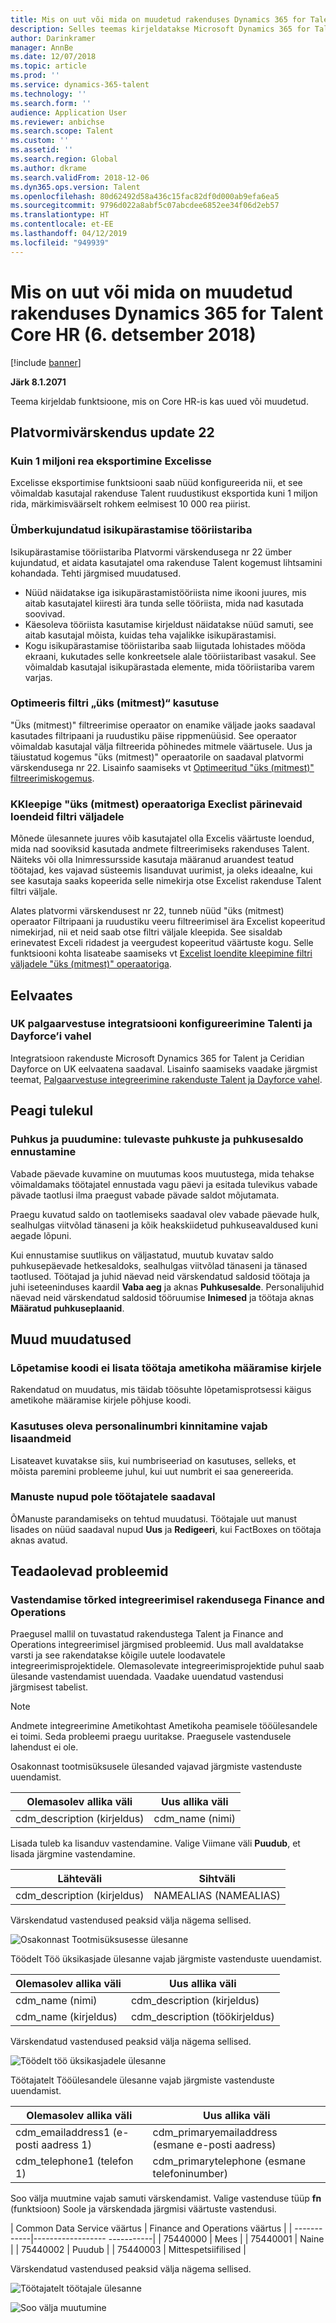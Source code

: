 ```yaml
---
title: Mis on uut või mida on muudetud rakenduses Dynamics 365 for Talent Core HR (6. detsember 2018)
description: Selles teemas kirjeldatakse Microsoft Dynamics 365 for Talent Core HR-i uusi või muutunud funktsioone.
author: Darinkramer
manager: AnnBe
ms.date: 12/07/2018
ms.topic: article
ms.prod: ''
ms.service: dynamics-365-talent
ms.technology: ''
ms.search.form: ''
audience: Application User
ms.reviewer: anbichse
ms.search.scope: Talent
ms.custom: ''
ms.assetid: ''
ms.search.region: Global
ms.author: dkrame
ms.search.validFrom: 2018-12-06
ms.dyn365.ops.version: Talent
ms.openlocfilehash: 80d62492d58a436c15fac82df0d000ab9efa6ea5
ms.sourcegitcommit: 9796d022a8abf5c07abcdee6852ee34f06d2eb57
ms.translationtype: HT
ms.contentlocale: et-EE
ms.lasthandoff: 04/12/2019
ms.locfileid: "949939"
---
```

# <a name="whats-new-or-changed-in-dynamics-365-for-talent-core-hr-december-6-2018"></a>Mis on uut või mida on muudetud rakenduses Dynamics 365 for Talent Core HR (6. detsember 2018)

[!include [banner](includes/banner.md)]

**Järk 8.1.2071**

Teema kirjeldab funktsioone, mis on Core HR-is kas uued või muudetud.


## <a name="platform-update-22"></a>Platvormivärskendus update 22

### <a name="export-up-to-1-million-rows-to-excel"></a>Kuin 1 miljoni rea eksportimine Excelisse

Excelisse eksportimise funktsiooni saab nüüd konfigureerida nii, et see võimaldab kasutajal rakenduse Talent ruudustikust eksportida kuni 1 miljon rida, märkimisväärselt rohkem eelmisest 10 000 rea piirist. 

### <a name="restyled-personalization-toolbar"></a>Ümberkujundatud isikupärastamise tööriistariba

Isikupärastamise tööriistariba Platvormi värskendusega nr 22 ümber kujundatud, et aidata kasutajatel oma rakenduse Talent kogemust lihtsamini kohandada. Tehti järgmised muudatused. 

-  Nüüd näidatakse iga isikupärastamistööriista nime ikooni juures, mis aitab kasutajatel kiiresti ära tunda selle tööriista, mida nad kasutada soovivad.
-  Käesoleva tööriista kasutamise kirjeldust näidatakse nüüd samuti, see aitab kasutajal mõista, kuidas teha vajalikke isikupärastamisi.  
-  Kogu isikupärastamise tööriistariba saab liigutada lohistades mööda ekraani, kukutades selle konkreetsele alale tööriistaribast vasakul. See võimaldab kasutajal isikupärastada elemente, mida tööriistariba varem varjas.   

### <a name="optimized-is-one-of-filtering-experience"></a>Optimeeris filtri „üks (mitmest)“ kasutuse

"Üks (mitmest)" filtreerimise operaator on enamike väljade jaoks saadaval kasutades filtripaani ja ruudustiku päise rippmenüüsid. See operaator võimaldab kasutajal välja filtreerida põhinedes mitmele väärtusele. Uus ja täiustatud kogemus "üks (mitmest)" operaatorile on saadaval platvormi värskendusega nr 22. Lisainfo saamiseks vt [Optimeeritud "üks (mitmest)" filtreerimiskogemus](https://docs.microsoft.com/business-applications-release-notes/October18/dynamics365-finance-operations/improved-isoneof-filtering).

### <a name="paste-lists-from-excel-into-filter-fields-with-the-is-one-of-operator"></a>KKleepige "üks (mitmest) operaatoriga Execlist pärinevaid loendeid filtri väljadele

Mõnede ülesannete juures võib kasutajatel olla Excelis väärtuste loendud, mida nad sooviksid kasutada andmete filtreerimiseks rakenduses Talent. Näiteks või olla Inimressursside kasutaja määranud aruandest teatud töötajad, kes vajavad süsteemis lisanduvat uurimist, ja oleks ideaalne, kui see kasutaja saaks kopeerida selle nimekirja otse Excelist rakenduse Talent filtri väljale.

Alates platvormi värskendusest nr 22, tunneb nüüd "üks (mitmest) operaator Filtripaani ja ruudustiku veeru filtreerimisel ära Excelist kopeeritud nimekirjad, nii et neid saab otse filtri väljale kleepida. See sisaldab erinevatest Exceli ridadest ja veergudest kopeeritud väärtuste kogu. Selle funktsiooni kohta lisateabe saamiseks vt [Excelist loendite kleepimine filtri väljadele "üks (mitmest)" operaatoriga](https://docs.microsoft.com/business-applications-release-notes/October18/dynamics365-finance-operations/paste-filter-lists-from-excel).

## <a name="in-preview"></a>Eelvaates

### <a name="configure-uk-payroll-integration-between-talent-and-dayforce"></a>UK palgaarvestuse integratsiooni konfigureerimine Talenti ja Dayforce’i vahel

Integratsioon rakenduste Microsoft Dynamics 365 for Talent ja Ceridian Dayforce on UK eelvaatena saadaval. Lisainfo saamiseks vaadake järgmist teemat, [Palgaarvestuse integreerimine rakenduste Talent ja Dayforce vahel](https://docs.microsoft.com/en-us/dynamics365/unified-operations/talent/configure-payroll-integration).

## <a name="coming-soon"></a>Peagi tulekul

### <a name="leave-and-absence-future-leave-and-forecasting-leave-balances"></a>Puhkus ja puudumine: tulevaste puhkuste ja puhkusesaldo ennustamine

Vabade päevade kuvamine on muutumas koos muutustega, mida tehakse võimaldamaks töötajatel ennustada vagu päevi ja esitada tulevikus vabade pävade taotlusi ilma praegust vabade pävade saldot mõjutamata. 

Praegu kuvatud saldo on taotlemiseks saadaval olev vabade päevade hulk, sealhulgas viitvõlad tänaseni ja kõik heakskiidetud puhkuseavaldused kuni aegade lõpuni. 

Kui ennustamise suutlikus on väljastatud, muutub kuvatav saldo puhkusepäevade hetkesaldoks, sealhulgas viitvõlad tänaseni ja tänased taotlused. Töötajad ja juhid näevad neid värskendatud saldosid töötaja ja juhi iseteeninduses kaardil **Vaba aeg** ja aknas **Puhkusesalde**. Personalijuhid näevad neid värskendatud saldosid tööruumise **Inimesed** ja töötaja aknas **Määratud puhkuseplaanid**.

## <a name="other-changes"></a>Muud muudatused 

### <a name="termination-code-is-not-populated-to-the-worker-position-assignment-record"></a>Lõpetamise koodi ei lisata töötaja ametikoha määramise kirjele

Rakendatud on muudatus, mis täidab töösuhte lõpetamisprotsessi käigus ametikohe määramise kirjele põhjuse koodi.

### <a name="validation-for-personnel-number-being-in-use-needs-additional-details"></a>Kasutuses oleva personalinumbri kinnitamine vajab lisaandmeid

Lisateavet kuvatakse siis, kui numbriseeriad on kasutuses, selleks, et mõista paremini probleeme juhul, kui uut numbrit ei saa genereerida.
 
### <a name="attachments-buttons-not-available-for-workers"></a>Manuste nupud pole töötajatele saadaval

ÕManuste parandamiseks on tehtud muudatusi. Töötajale uut manust lisades on nüüd saadaval nupud **Uus** ja **Redigeeri**, kui FactBoxes on töötaja aknas avatud. 

## <a name="known-issues"></a>Teadaolevad probleemid

### <a name="mapping-errors-in-the-integration-with-finance-and-operations"></a>Vastendamise tõrked integreerimisel rakendusega Finance and Operations

Praegusel mallil on tuvastatud rakendustega Talent ja Finance and Operations integreerimisel järgmised probleemid. Uus mall avaldatakse varsti ja see rakendatakse kõigile uutele loodavatele integreerimisprojektidele. Olemasolevate integreerimisprojektide puhul saab ülesande vastendamist uuendada. Vaadake uuendatud vastendusi järgmisest tabelist. 

>[!NOTE]
> Andmete integreerimine Ametikohtast Ametikoha peamisele tööülesandele ei toimi. Seda probleemi praegu uuritakse. Praegusele vastendusele lahendust ei ole. 

Osakonnast tootmisüksusele ülesanded vajavad järgmiste vastenduste uuendamist.

| Olemasolev allika väli          | Uus allika väli |
| -------------------------------|------------------|
| cdm_description (kirjeldus)  | cdm_name (nimi)  |

Lisada tuleb ka lisanduv vastendamine. Valige Viimane väli **Puudub**, et lisada järgmine vastendamine.

| Lähteväli                   | Sihtväli    |
| -------------------------------|----------------------|
| cdm_description (kirjeldus)  | NAMEALIAS (NAMEALIAS)|

Värskendatud vastendused peaksid välja nägema sellised.

![Osakonnast Tootmisüksusesse ülesanne](./media/DepartmentMapping.png)


Töödelt Töö üksikasjade ülesanne vajab järgmiste vastenduste uuendamist.

| Olemasolev allika väli          | Uus allika väli                   |
| -------------------------------|------------------------------------|
| cdm_name (nimi)                | cdm_description (kirjeldus)      |
| cdm_name (kirjeldus)         | cdm_description (töökirjeldus)|


Värskendatud vastendused peaksid välja nägema sellised.

![Töödelt töö üksikasjadele ülesanne](./media/JobMapping.png)

Töötajatelt Tööülesandele ülesanne vajab järgmiste vastenduste uuendamist.

| Olemasolev allika väli                 | Uus allika väli                               |
| --------------------------------------|------------------------------------------------|
| cdm_emailaddress1 (e-posti aadress 1)   | cdm_primaryemailaddress (esmane e-posti aadress) |
| cdm_telephone1 (telefon 1)          | cdm_primarytelephone (esmane telefoninumber)       |

Soo välja muutmine vajab samuti värskendamist. Valige vastenduse tüüp **fn** (funktsioon) Soole ja värskendada järgmisi väärtuste vastendusi.

| Common Data Service väärtus   | Finance and Operations väärtus | | ------------|------------------ -----------| | 75440000    | Mees                         | | 75440001    | Naine                       | | 75440002    | Puudub                        | | 75440003    | Mittespetsiifilised                  |

Värskendatud vastendused peaksid välja nägema sellised.

![Töötajatelt töötajale ülesanne](./media/WorkerMapping.png)

![Soo välja muutumine](./media/WorkerTransform.png)

